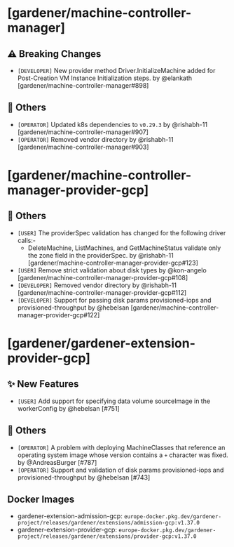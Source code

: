 # [gardener/machine-controller-manager]

## ⚠️ Breaking Changes

- `[DEVELOPER]`  New provider method Driver.InitializeMachine added for Post-Creation VM Instance Initialization steps. by @elankath [gardener/machine-controller-manager#898]
## 🏃 Others

- `[OPERATOR]` Updated k8s dependencies to `v0.29.3` by @rishabh-11 [gardener/machine-controller-manager#907]
- `[OPERATOR]` Removed vendor directory by @rishabh-11 [gardener/machine-controller-manager#903]
# [gardener/machine-controller-manager-provider-gcp]

## 🏃 Others

- `[USER]` The providerSpec validation has changed for the following driver calls:-  
  - DeleteMachine, ListMachines, and GetMachineStatus validate only the zone field in the providerSpec. by @rishabh-11 [gardener/machine-controller-manager-provider-gcp#123]
- `[USER]` Remove strict validation about disk types by @kon-angelo [gardener/machine-controller-manager-provider-gcp#108]
- `[DEVELOPER]` Removed vendor directory by @rishabh-11 [gardener/machine-controller-manager-provider-gcp#112]
- `[DEVELOPER]` Support for passing disk params provisioned-iops and provisioned-throughput by @hebelsan [gardener/machine-controller-manager-provider-gcp#122]
# [gardener/gardener-extension-provider-gcp]

## ✨ New Features

- `[USER]` Add support for specifying data volume sourceImage in the workerConfig by @hebelsan [#751]
## 🏃 Others

- `[OPERATOR]` A problem with deploying MachineClasses that reference an operating system image whose version contains a `+` character was fixed.  by @AndreasBurger [#787]
- `[OPERATOR]` Support and validation of disk params provisioned-iops and provisioned-throughput by @hebelsan [#743]

## Docker Images
- gardener-extension-admission-gcp: `europe-docker.pkg.dev/gardener-project/releases/gardener/extensions/admission-gcp:v1.37.0`
- gardener-extension-provider-gcp: `europe-docker.pkg.dev/gardener-project/releases/gardener/extensions/provider-gcp:v1.37.0`
